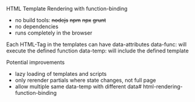 HTML Template Rendering with function-binding
- no build tools:  ~~nodejs~~ ~~npm~~ ~~npx~~ ~~grunt~~
- no dependencies
- runs completely in the browser

Each HTML-Tag in the templates can have data-attributes
data-func: will execute the defined function
data-temp: will include the defined template

Potential improvements
- lazy loading of templates and scripts
- only rerender partials where state changes, not full page 
- allow multiple same data-temp with different data# html-rendering-function-binding
